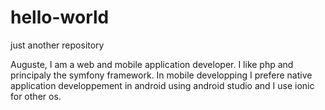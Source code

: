 # hello-world
just another repository

Auguste, I am a web and mobile application developer. I like php and principaly the symfony framework.
In mobile developping I prefere native application developpement in android using android studio and I
use ionic for other os.
